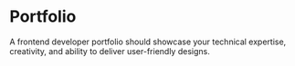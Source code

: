 # Portfolio
A frontend developer portfolio should showcase your technical expertise, creativity, and ability to deliver user-friendly designs.

